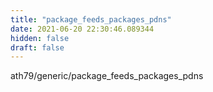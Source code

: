 ```yaml
---
title: "package_feeds_packages_pdns"
date: 2021-06-20 22:30:46.089344
hidden: false
draft: false
---
```


ath79/generic/package_feeds_packages_pdns

